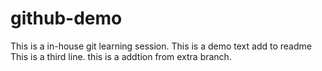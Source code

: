 # github-demo
This is a in-house git learning session.
This is a demo text add to readme
This is a third line.
this is a addtion from extra branch.
